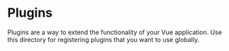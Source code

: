 # Plugins

Plugins are a way to extend the functionality of your Vue application. Use this directory for registering plugins that you want to use globally.
